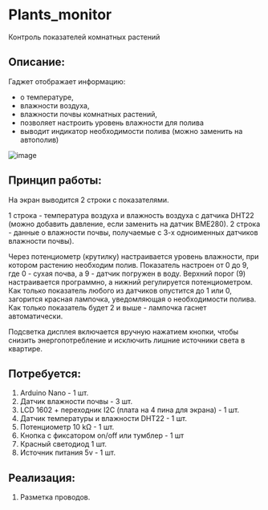 # Plants_monitor
Контроль показателей комнатных растений

Описание:
---------------------

Гаджет отображает информацию:

- о температуре,
- влажности воздуха,
- влажности почвы комнатных растений,
- позволяет настроить уровень влажности для полива
- выводит индикатор необходимости полива (можно заменить на автополив)

![image](https://github.com/Kirill-Kasparov/Plants_monitor/assets/131332065/626eb38f-e1c0-458c-b8c6-2c9457e1d091)

Принцип работы:
---------------------
На экран выводится 2 строки с показателями.

1 строка - температура воздуха и влажность воздуха с датчика DHT22 (можно добавить давление, если заменить на датчик BME280).
2 строка - данные о влажности почвы, получаемые с 3-х одноименных датчиков влажности почвы).

Через потенциометр (крутилку) настраивается уровень влажности, при котором растению необходим полив. Показатель настроен от 0 до 9, где 0 - сухая почва, а 9 - датчик погружен в воду.
Верхний порог (9) настраивается программно, а нижний регулируется потенциометром. Как только показатель любого из датчиков опустится до 1 или 0, загорится красная лампочка, уведомляющая о необходимости полива. Как только показатель будет 2 и выше - лампочка гаснет автоматически.

Подсветка дисплея включается вручную нажатием кнопки, чтобы снизить энергопотребление и исключить лишние источники света в квартире.

Потребуется:
---------------------

1. Arduino Nano - 1 шт.
2. Датчик влажности почвы - 3 шт.
3. LCD 1602 + переходник I2C (плата на 4 пина для экрана) - 1 шт.
4. Датчик температуры и влажности DHT22 - 1 шт.
5. Потенциометр	10 kΩ - 1 шт.
6. Кнопка с фиксатором on/off или тумблер - 1 шт
7. Красный светодиод	1 шт.
8. Источник питания 5v - 1 шт.

Реализация:
---------------------
1. Разметка проводов.
